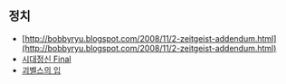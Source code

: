 ## 정치

- [http://bobbyryu.blogspot.com/2008/11/2-zeitgeist-addendum.html](http://bobbyryu.blogspot.com/2008/11/2-zeitgeist-addendum.html)
- [시대정신 Final](http://decoder.tistory.com/778 "http://decoder.tistory.com/778")
- [괴벨스의 입](http://decoder.tistory.com/777 "http://decoder.tistory.com/777")

